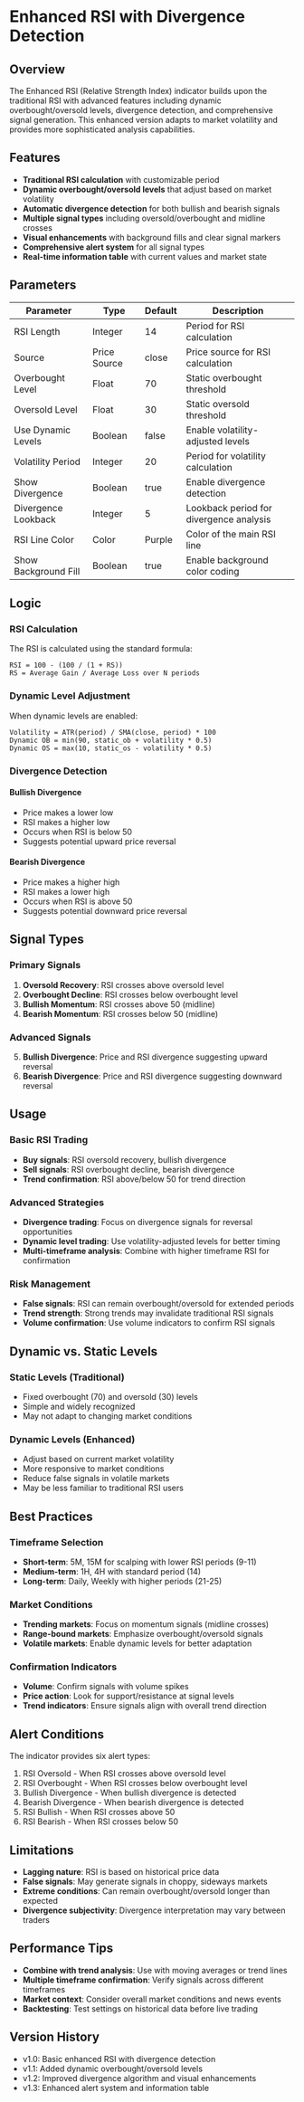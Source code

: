 # Enhanced RSI with Divergence Detection

## Overview

The Enhanced RSI (Relative Strength Index) indicator builds upon the traditional RSI with advanced features including dynamic overbought/oversold levels, divergence detection, and comprehensive signal generation. This enhanced version adapts to market volatility and provides more sophisticated analysis capabilities.

## Features

- **Traditional RSI calculation** with customizable period
- **Dynamic overbought/oversold levels** that adjust based on market volatility
- **Automatic divergence detection** for both bullish and bearish signals
- **Multiple signal types** including oversold/overbought and midline crosses
- **Visual enhancements** with background fills and clear signal markers
- **Comprehensive alert system** for all signal types
- **Real-time information table** with current values and market state

## Parameters

| Parameter | Type | Default | Description |
|-----------|------|---------|-------------|
| RSI Length | Integer | 14 | Period for RSI calculation |
| Source | Price Source | close | Price source for RSI calculation |
| Overbought Level | Float | 70 | Static overbought threshold |
| Oversold Level | Float | 30 | Static oversold threshold |
| Use Dynamic Levels | Boolean | false | Enable volatility-adjusted levels |
| Volatility Period | Integer | 20 | Period for volatility calculation |
| Show Divergence | Boolean | true | Enable divergence detection |
| Divergence Lookback | Integer | 5 | Lookback period for divergence analysis |
| RSI Line Color | Color | Purple | Color of the main RSI line |
| Show Background Fill | Boolean | true | Enable background color coding |

## Logic

### RSI Calculation
The RSI is calculated using the standard formula:
```
RSI = 100 - (100 / (1 + RS))
RS = Average Gain / Average Loss over N periods
```

### Dynamic Level Adjustment
When dynamic levels are enabled:
```
Volatility = ATR(period) / SMA(close, period) * 100
Dynamic OB = min(90, static_ob + volatility * 0.5)
Dynamic OS = max(10, static_os - volatility * 0.5)
```

### Divergence Detection

#### Bullish Divergence
- Price makes a lower low
- RSI makes a higher low
- Occurs when RSI is below 50
- Suggests potential upward price reversal

#### Bearish Divergence
- Price makes a higher high
- RSI makes a lower high
- Occurs when RSI is above 50
- Suggests potential downward price reversal

## Signal Types

### Primary Signals
1. **Oversold Recovery**: RSI crosses above oversold level
2. **Overbought Decline**: RSI crosses below overbought level
3. **Bullish Momentum**: RSI crosses above 50 (midline)
4. **Bearish Momentum**: RSI crosses below 50 (midline)

### Advanced Signals
5. **Bullish Divergence**: Price and RSI divergence suggesting upward reversal
6. **Bearish Divergence**: Price and RSI divergence suggesting downward reversal

## Usage

### Basic RSI Trading
- **Buy signals**: RSI oversold recovery, bullish divergence
- **Sell signals**: RSI overbought decline, bearish divergence
- **Trend confirmation**: RSI above/below 50 for trend direction

### Advanced Strategies
- **Divergence trading**: Focus on divergence signals for reversal opportunities
- **Dynamic level trading**: Use volatility-adjusted levels for better timing
- **Multi-timeframe analysis**: Combine with higher timeframe RSI for confirmation

### Risk Management
- **False signals**: RSI can remain overbought/oversold for extended periods
- **Trend strength**: Strong trends may invalidate traditional RSI signals
- **Volume confirmation**: Use volume indicators to confirm RSI signals

## Dynamic vs. Static Levels

### Static Levels (Traditional)
- Fixed overbought (70) and oversold (30) levels
- Simple and widely recognized
- May not adapt to changing market conditions

### Dynamic Levels (Enhanced)
- Adjust based on current market volatility
- More responsive to market conditions
- Reduce false signals in volatile markets
- May be less familiar to traditional RSI users

## Best Practices

### Timeframe Selection
- **Short-term**: 5M, 15M for scalping with lower RSI periods (9-11)
- **Medium-term**: 1H, 4H with standard period (14)
- **Long-term**: Daily, Weekly with higher periods (21-25)

### Market Conditions
- **Trending markets**: Focus on momentum signals (midline crosses)
- **Range-bound markets**: Emphasize overbought/oversold signals
- **Volatile markets**: Enable dynamic levels for better adaptation

### Confirmation Indicators
- **Volume**: Confirm signals with volume spikes
- **Price action**: Look for support/resistance at signal levels
- **Trend indicators**: Ensure signals align with overall trend direction

## Alert Conditions

The indicator provides six alert types:
1. RSI Oversold - When RSI crosses above oversold level
2. RSI Overbought - When RSI crosses below overbought level
3. Bullish Divergence - When bullish divergence is detected
4. Bearish Divergence - When bearish divergence is detected
5. RSI Bullish - When RSI crosses above 50
6. RSI Bearish - When RSI crosses below 50

## Limitations

- **Lagging nature**: RSI is based on historical price data
- **False signals**: May generate signals in choppy, sideways markets
- **Extreme conditions**: Can remain overbought/oversold longer than expected
- **Divergence subjectivity**: Divergence interpretation may vary between traders

## Performance Tips

- **Combine with trend analysis**: Use with moving averages or trend lines
- **Multiple timeframe confirmation**: Verify signals across different timeframes
- **Market context**: Consider overall market conditions and news events
- **Backtesting**: Test settings on historical data before live trading

## Version History

- v1.0: Basic enhanced RSI with divergence detection
- v1.1: Added dynamic overbought/oversold levels
- v1.2: Improved divergence algorithm and visual enhancements
- v1.3: Enhanced alert system and information table
